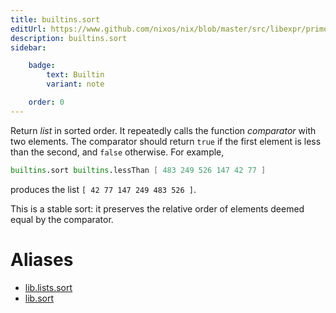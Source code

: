 ```yaml
---
title: builtins.sort
editUrl: https://www.github.com/nixos/nix/blob/master/src/libexpr/primops.cc
description: builtins.sort
sidebar:

    badge:
        text: Builtin
        variant: note

    order: 0
---
```


Return *list* in sorted order. It repeatedly calls the function
*comparator* with two elements. The comparator should return `true`
if the first element is less than the second, and `false` otherwise.
For example,

```nix
builtins.sort builtins.lessThan [ 483 249 526 147 42 77 ]
```

produces the list `[ 42 77 147 249 483 526 ]`.

This is a stable sort: it preserves the relative order of elements
deemed equal by the comparator.


# Aliases

- [lib.lists.sort](./reference/lib/lists/lib-lists-sort)
- [lib.sort](./reference/lib/lib-sort)


